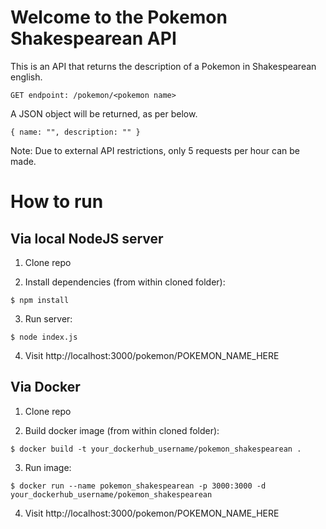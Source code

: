 # Welcome to the Pokemon Shakespearean API

This is an API that returns the description of a Pokemon in Shakespearean english. 

```
GET endpoint: /pokemon/<pokemon name>
```

A JSON object will be returned, as per below.

```
{ name: "", description: "" }
```

Note: Due to external API restrictions, only 5 requests per hour can be made.

# How to run 

## Via local NodeJS server

1. Clone repo

2. Install dependencies (from within cloned folder):

```console
$ npm install
```

3. Run server:

```console
$ node index.js
```

4. Visit http://localhost:3000/pokemon/POKEMON_NAME_HERE

## Via Docker

1. Clone repo

2. Build docker image (from within cloned folder):

```console
$ docker build -t your_dockerhub_username/pokemon_shakespearean .
```

3. Run image:

```console
$ docker run --name pokemon_shakespearean -p 3000:3000 -d your_dockerhub_username/pokemon_shakespearean
```

4. Visit http://localhost:3000/pokemon/POKEMON_NAME_HERE

